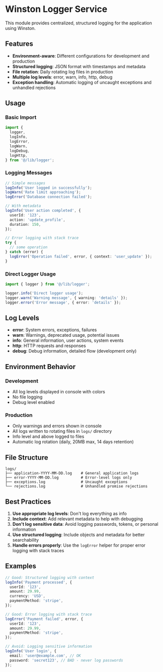 # Winston Logger Service

This module provides centralized, structured logging for the application using Winston.

## Features

- **Environment-aware**: Different configurations for development and production
- **Structured logging**: JSON format with timestamps and metadata
- **File rotation**: Daily rotating log files in production
- **Multiple log levels**: error, warn, info, http, debug
- **Exception handling**: Automatic logging of uncaught exceptions and unhandled rejections

## Usage

### Basic Import

```typescript
import {
  logger,
  logInfo,
  logError,
  logWarn,
  logDebug,
  logHttp,
} from '@/lib/logger';
```

### Logging Messages

```typescript
// Simple messages
logInfo('User logged in successfully');
logWarn('Rate limit approaching');
logError('Database connection failed');

// With metadata
logInfo('User action completed', {
  userId: '123',
  action: 'update_profile',
  duration: 150,
});

// Error logging with stack trace
try {
  // some operation
} catch (error) {
  logError('Operation failed', error, { context: 'user_update' });
}
```

### Direct Logger Usage

```typescript
import { logger } from '@/lib/logger';

logger.info('Direct logger usage');
logger.warn('Warning message', { warning: 'details' });
logger.error('Error message', { error: 'details' });
```

## Log Levels

- **error**: System errors, exceptions, failures
- **warn**: Warnings, deprecated usage, potential issues
- **info**: General information, user actions, system events
- **http**: HTTP requests and responses
- **debug**: Debug information, detailed flow (development only)

## Environment Behavior

### Development

- All log levels displayed in console with colors
- No file logging
- Debug level enabled

### Production

- Only warnings and errors shown in console
- All logs written to rotating files in `logs/` directory
- Info level and above logged to files
- Automatic log rotation (daily, 20MB max, 14 days retention)

## File Structure

```
logs/
├── application-YYYY-MM-DD.log    # General application logs
├── error-YYYY-MM-DD.log          # Error-level logs only
├── exceptions.log                # Uncaught exceptions
└── rejections.log                # Unhandled promise rejections
```

## Best Practices

1. **Use appropriate log levels**: Don't log everything as info
2. **Include context**: Add relevant metadata to help with debugging
3. **Don't log sensitive data**: Avoid logging passwords, tokens, or personal information
4. **Use structured logging**: Include objects and metadata for better searchability
5. **Handle errors properly**: Use the `logError` helper for proper error logging with stack traces

## Examples

```typescript
// Good: Structured logging with context
logInfo('Payment processed', {
  userId: '123',
  amount: 29.99,
  currency: 'USD',
  paymentMethod: 'stripe',
});

// Good: Error logging with stack trace
logError('Payment failed', error, {
  userId: '123',
  amount: 29.99,
  paymentMethod: 'stripe',
});

// Avoid: Logging sensitive information
logInfo('User login', {
  email: 'user@example.com', // OK
  password: 'secret123', // BAD - never log passwords
});
```
